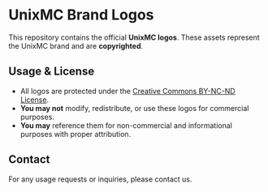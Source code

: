 # UnixMC Brand Logos  

This repository contains the official **UnixMC logos**. These assets represent the UnixMC brand and are **copyrighted**.  

## Usage & License  

- All logos are protected under the [Creative Commons BY-NC-ND License](https://creativecommons.org/licenses/by-nc-nd/4.0/).  
- **You may not** modify, redistribute, or use these logos for commercial purposes.  
- **You may** reference them for non-commercial and informational purposes with proper attribution.  

## Contact  

For any usage requests or inquiries, please contact us.  
